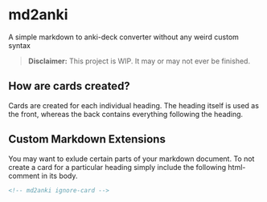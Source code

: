 # md2anki

A simple markdown to anki-deck converter without any weird custom syntax

> **Disclaimer:** This project is WIP. It may or may not ever be finished.

## How are cards created?

Cards are created for each individual heading. The heading itself is used as the front, whereas the back contains everything following the heading.

## Custom Markdown Extensions

You may want to exlude certain parts of your markdown document. To not create a card for a particular heading simply include the following html-comment in its body.

```html
<!-- md2anki ignore-card -->
```
